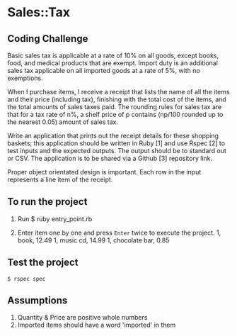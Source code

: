 # Sales::Tax

## Coding Challenge

Basic sales tax is applicable at a rate of 10% on all goods, except books, food, and medical
products that are exempt. Import duty is an additional sales tax applicable on all imported
goods at a rate of 5%, with no exemptions.

When I purchase items, I receive a receipt that lists the name of all the items and their price
(including tax), finishing with the total cost of the items, and the total amounts of sales taxes
paid. The rounding rules for sales tax are that for a tax rate of n%, a shelf price of p contains
(np/100 rounded up to the nearest 0.05) amount of sales tax.

Write an application that prints out the receipt details for these shopping baskets; this
application should be written in Ruby [1] and use Rspec [2] to test inputs and the expected
outputs. The output should be to standard out or CSV. The application is to be shared via a
Github [3] repository link.

Proper object orientated design is important. Each row in the input represents a line item of
the receipt.


## To run the project
1. Run
    $ ruby entry_point.rb

2. Enter item one by one and press `Enter` twice to execute the project.
    1, book, 12.49
    1, music cd, 14.99
    1, chocolate bar, 0.85


## Test the project

    $ rspec spec


## Assumptions

1. Quantity & Price are positive whole numbers
2. Imported items should have a word 'imported' in them